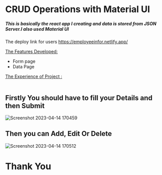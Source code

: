 # CRUD Operations with Material UI

<h5>This is basically the react app I creating and data is stored from JSON Server.I also used Material UI</h5>

The deploy link for users https://employeeinfor.netlify.app/

 <ins>The Features Developed: </ins>

 <ul>
   <li>Form page  </li>
   <li>Data Page</li>
 </ul>
  
  <ins>The Experience of Project :</ins> <br/><br/>

<h2>Firstly You should have to fill your Details and then Submit</h2>

![Screenshot 2023-04-14 170459](https://user-images.githubusercontent.com/113687128/232033284-4fc97e6e-858c-4904-88fa-ef89082faeab.png)

<h2>Then you can Add, Edit Or Delete</h2>

![Screenshot 2023-04-14 170512](https://user-images.githubusercontent.com/113687128/232033395-3532b059-0687-4449-90a3-8b5c1939a9e2.png)



<h1>Thank You</h1>
